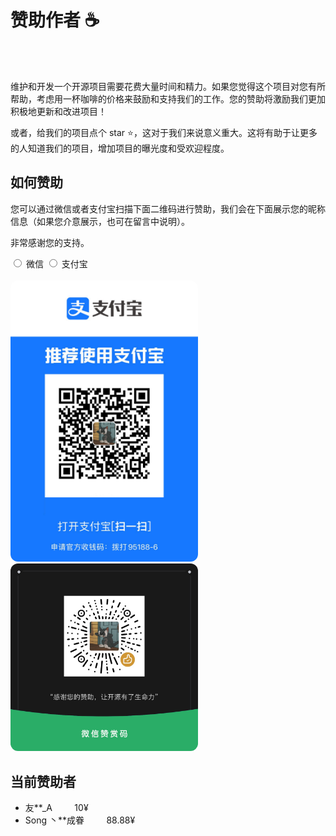 # 赞助作者 ☕️

<br />
<br />

维护和开发一个开源项目需要花费大量时间和精力。如果您觉得这个项目对您有所帮助，考虑用一杯咖啡的价格来鼓励和支持我们的工作。您的赞助将激励我们更加积极地更新和改进项目！

或者，给我们的项目点个 star ⭐️，这对于我们来说意义重大。这将有助于让更多的人知道我们的项目，增加项目的曝光度和受欢迎程度。

## 如何赞助

您可以通过微信或者支付宝扫描下面二维码进行赞助，我们会在下面展示您的昵称信息（如果您介意展示，也可在留言中说明）。

非常感谢您的支持。

<label>
<input type="radio" v-model="activeKey" value="weiChatPay" name="pay-type">
微信
</label>

<label>
  <input type="radio" v-model="activeKey" value="aliPay" name="pay-type">
  支付宝
</label>
<br />
<br />
<div class="CardAnimation appear" style="display:inline-block" v-show="activeKey === 'aliPay'">
  <img width="300" src="/aliPay.jpg" alt="" style="border-radius: 12px;">
</div>
<div class="CardAnimation appear" style="display:inline-block" v-show="activeKey === 'weiChatPay'">
  <img width="300" style="border-radius: 12px;" src="/weiCharPay.jpg" alt="">
</div>

<script lang="ts" setup>
  import { ref } from 'vue'
  const activeKey = ref<'weiChatPay' | 'aliPay'>('weiChatPay')
</script>

## 当前赞助者

<!-- - 虚位以待... -->

- 友\*\*\_A &nbsp; &nbsp;&nbsp; &nbsp;&nbsp; 10¥
- Song 丶\*\*成眷 &nbsp; &nbsp;&nbsp; &nbsp;&nbsp; 88.88¥

<!-- <span style="font-size:12px">┭┮﹏┭┮，还没有小伙伴赞助，快抢沙发</span> -->
